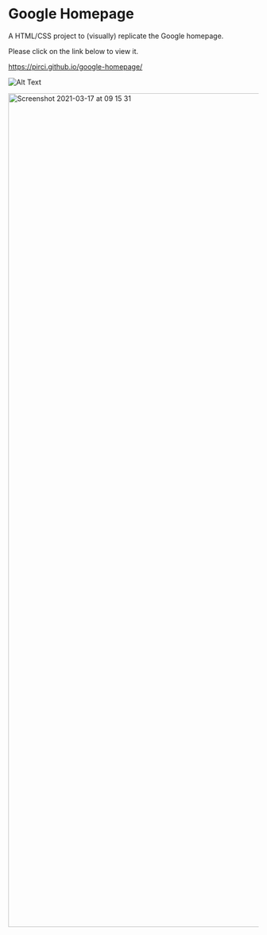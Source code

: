 # Google Homepage
A HTML/CSS project to (visually) replicate the Google homepage. 


Please click on the link below to view it. 

https://pirci.github.io/google-homepage/


![Alt Text](https://media.giphy.com/media/3JdBs3UVV8g9jYax2x/giphy.gif)

<img width="1678" alt="Screenshot 2021-03-17 at 09 15 31" src="https://user-images.githubusercontent.com/43238947/111435723-6a1dff80-8701-11eb-86c6-2b1da7acc75e.png">

